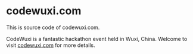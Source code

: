 # codewuxi.com

This is source code of codewuxi.com.

CodeWuxi is a fantastic hackathon event held in Wuxi, China. Welcome to visit [codewuxi.com](https://codewuxi.com) for more details.
